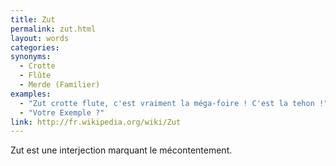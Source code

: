 ```yaml
---
title: Zut
permalink: zut.html
layout: words
categories:
synonyms:
  - Crotte
  - Flûte
  - Merde (Familier)
examples:
  - "Zut crotte flute, c'est vraiment la méga-foire ! C'est la tehon !"
  - "Votre Exemple ?"
link: http://fr.wikipedia.org/wiki/Zut
---
```


Zut est une interjection marquant le mécontentement. 

